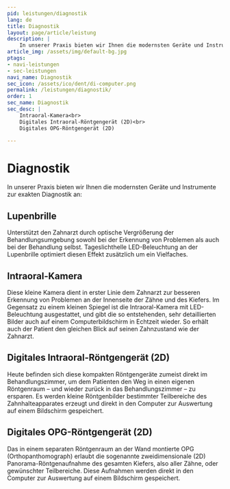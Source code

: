 ```yaml
---
pid: leistungen/diagnostik
lang: de
title: Diagnostik
layout: page/article/leistung
description: |
    In unserer Praxis bieten wir Ihnen die modernsten Geräte und Instrumente zur exakten Diagnostik an.
article_img: /assets/img/default-bg.jpg
ptags:
- navi-leistungen
- sec-leistungen
navi_name: Diagnostik
sec_icon: /assets/ico/dent/di-computer.png
permalink: /leistungen/diagnostik/
order: 1
sec_name: Diagnostik
sec_desc: |
    Intraoral-Kamera<br>
    Digitales Intraoral-Röntgengerät (2D)<br>
    Digitales OPG-Röntgengerät (2D)

---
```



<section class="content-space-b-2 bg-light"><div class="container" container></div></section>

# Diagnostik

In unserer Praxis bieten wir Ihnen die modernsten Geräte und Instrumente zur exakten Diagnostik an:

## Lupenbrille

Unterstützt den Zahnarzt durch optische Vergrößerung der Behandlungsumgebung sowohl bei der Erkennung von Problemen als auch bei der Behandlung selbst. Tageslichthelle LED-Beleuchtung an der Lupenbrille optimiert diesen Effekt zusätzlich um ein Vielfaches.




## Intraoral-Kamera

Diese kleine Kamera dient in erster Linie dem Zahnarzt zur besseren Erkennung von Problemen an der Innenseite der Zähne und des Kiefers. Im Gegensatz zu einem kleinen Spiegel ist die Intraoral-Kamera mit LED-Beleuchtung ausgestattet, und gibt die so entstehenden, sehr detaillierten Bilder auch auf einem Computerbildschirm in Echtzeit wieder. So erhält auch der Patient den gleichen Blick auf seinen Zahnzustand wie der Zahnarzt.

<section class="content-space-2"><div class="container" container></div></section>

## Digitales Intraoral-Röntgengerät (2D)

Heute befinden sich diese kompakten Röntgengeräte zumeist direkt im Behandlungszimmer, um dem Patienten den Weg in einen eigenen Röntgenraum – und wieder zurück in das Behandlungszimmer – zu ersparen. Es werden kleine Röntgenbilder bestimmter Teilbereiche des Zahnhalteapparates erzeugt und direkt in den Computer zur Auswertung auf einem Bildschirm gespeichert.

## Digitales OPG-Röntgengerät (2D)

Das in einem separaten Röntgenraum an der Wand montierte OPG (Orthopanthomograph) erlaubt die sogenannte zweidimensionale (2D) Panorama-Röntgenaufnahme des gesamten Kiefers, also aller Zähne, oder gewünschter Teilbereiche. Diese Aufnahmen werden direkt in den Computer zur Auswertung auf einem Bildschirm gespeichert.
